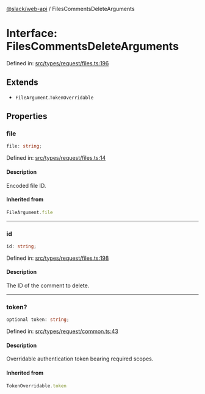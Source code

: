 [@slack/web-api](../index.md) / FilesCommentsDeleteArguments

# Interface: FilesCommentsDeleteArguments

Defined in: [src/types/request/files.ts:196](https://github.com/slackapi/node-slack-sdk/blob/main/packages/web-api/src/types/request/files.ts#L196)

## Extends

- `FileArgument`.`TokenOverridable`

## Properties

### file

```ts
file: string;
```

Defined in: [src/types/request/files.ts:14](https://github.com/slackapi/node-slack-sdk/blob/main/packages/web-api/src/types/request/files.ts#L14)

#### Description

Encoded file ID.

#### Inherited from

```ts
FileArgument.file
```

***

### id

```ts
id: string;
```

Defined in: [src/types/request/files.ts:198](https://github.com/slackapi/node-slack-sdk/blob/main/packages/web-api/src/types/request/files.ts#L198)

#### Description

The ID of the comment to delete.

***

### token?

```ts
optional token: string;
```

Defined in: [src/types/request/common.ts:43](https://github.com/slackapi/node-slack-sdk/blob/main/packages/web-api/src/types/request/common.ts#L43)

#### Description

Overridable authentication token bearing required scopes.

#### Inherited from

```ts
TokenOverridable.token
```
